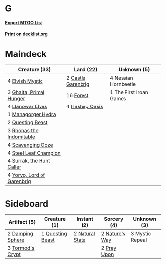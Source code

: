 # G

#### [Export MTGO List](../collection/G/G.txt)
#### [Print on decklist.org](http://decklist.org/?deckmain=2%09Castle%20Garenbrig%0A4%09Elvish%20Mystic%0A16%09Forest%0A3%09Ghalta,%20Primal%20Hunger%0A4%09Hashep%20Oasis%0A4%09Llanowar%20Elves%0A1%09Managorger%20Hydra%0A4%09Nessian%20Hornbeetle%0A2%09Questing%20Beast%0A3%09Rhonas%20the%20Indomitable%0A4%09Scavenging%20Ooze%0A4%09Steel%20Leaf%20Champion%0A4%09Surrak,%20the%20Hunt%20Caller%0A1%09The%20First%20Iroan%20Games%0A4%09Yorvo,%20Lord%20of%20Garenbrig&deckside=2%09Damping%20Sphere%0A3%09Mystic%20Repeal%0A2%09Natural%20State%0A2%09Nature's%20Way%0A2%09Prey%20Upon%0A1%09Questing%20Beast%0A3%09Tormod's%20Crypt)
# Maindeck

|                                            Creature (33)                                            |                                          Land (22)                                          |      Unknown (5)      |
|-----------------------------------------------------------------------------------------------------|---------------------------------------------------------------------------------------------|-----------------------|
|4 [Elvish Mystic](http://gatherer.wizards.com/Pages/Card/Details.aspx?multiverseid=389499)           |2 [Castle Garenbrig](http://gatherer.wizards.com/Pages/Card/Details.aspx?multiverseid=473202)|4 Nessian Hornbeetle   |
|3 [Ghalta, Primal Hunger](http://gatherer.wizards.com/Pages/Card/Details.aspx?multiverseid=456564)   |16 [Forest](http://gatherer.wizards.com/Pages/Card/Details.aspx?multiverseid=439860)         |1 The First Iroan Games|
|4 [Llanowar Elves](http://gatherer.wizards.com/Pages/Card/Details.aspx?multiverseid=129626)          |4 [Hashep Oasis](http://gatherer.wizards.com/Pages/Card/Details.aspx?multiverseid=430866)    |                       |
|1 [Managorger Hydra](http://gatherer.wizards.com/Pages/Card/Details.aspx?multiverseid=420774)        |                                                                                             |                       |
|2 [Questing Beast](http://gatherer.wizards.com/Pages/Card/Details.aspx?multiverseid=473133)          |                                                                                             |                       |
|3 [Rhonas the Indomitable](http://gatherer.wizards.com/Pages/Card/Details.aspx?multiverseid=426884)  |                                                                                             |                       |
|4 [Scavenging Ooze](http://gatherer.wizards.com/Pages/Card/Details.aspx?multiverseid=420783)         |                                                                                             |                       |
|4 [Steel Leaf Champion](http://gatherer.wizards.com/Pages/Card/Details.aspx?multiverseid=443070)     |                                                                                             |                       |
|4 [Surrak, the Hunt Caller](http://gatherer.wizards.com/Pages/Card/Details.aspx?multiverseid=394721) |                                                                                             |                       |
|4 [Yorvo, Lord of Garenbrig](http://gatherer.wizards.com/Pages/Card/Details.aspx?multiverseid=473147)|                                                                                             |                       |


# Sideboard

|                                       Artifact (5)                                        |                                       Creature (1)                                        |                                       Instant (2)                                        |                                       Sorcery (4)                                       |  Unknown (3)  |
|-------------------------------------------------------------------------------------------|-------------------------------------------------------------------------------------------|------------------------------------------------------------------------------------------|-----------------------------------------------------------------------------------------|---------------|
|2 [Damping Sphere](http://gatherer.wizards.com/Pages/Card/Details.aspx?multiverseid=443101)|1 [Questing Beast](http://gatherer.wizards.com/Pages/Card/Details.aspx?multiverseid=473133)|2 [Natural State](http://gatherer.wizards.com/Pages/Card/Details.aspx?multiverseid=407646)|2 [Nature's Way](http://gatherer.wizards.com/Pages/Card/Details.aspx?multiverseid=442756)|3 Mystic Repeal|
|3 [Tormod's Crypt](http://gatherer.wizards.com/Pages/Card/Details.aspx?multiverseid=389723)|                                                                                           |                                                                                          |2 [Prey Upon](http://gatherer.wizards.com/Pages/Card/Details.aspx?multiverseid=423787)   |               |

